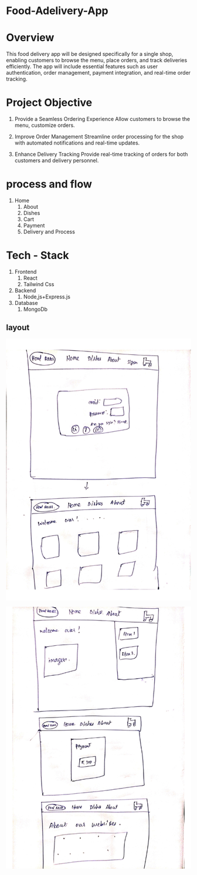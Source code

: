 # Food-Adelivery-App

# Overview
This food delivery app will be designed specifically for a single shop, enabling customers to browse the menu, place orders, and track deliveries efficiently. The app will include essential features such as user authentication, order management, payment integration, and real-time order tracking.

# Project Objective
1. Provide a Seamless Ordering Experience  Allow customers to browse the menu, customize orders. 
    
1. Improve Order Management  Streamline order processing for the shop with automated notifications and real-time updates. 
1. Enhance Delivery Tracking  Provide real-time tracking of orders for both customers and delivery personnel.

# process and flow
1. Home
    1. About
    1. Dishes
    1. Cart
    1. Payment
    1. Delivery and Process

# Tech - Stack
1. Frontend
    1. React
    1. Tailwind Css
1. Backend
    1. Node,js+Express.js
1. Database
    1. MongoDb


## layout

![layout-1](imgs/doc-img-1.jpg)



![layout-1](imgs/doc-img-2.jpg)
